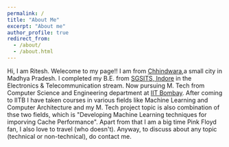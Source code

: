 ```yaml
---
permalink: /
title: "About Me"
excerpt: "About me"
author_profile: true
redirect_from: 
  - /about/
  - /about.html
---
```


Hi, I am Ritesh. Welecome to my page!! I am from [Chhindwara](https://en.wikipedia.org/wiki/Chhindwara),a small city in Madhya Pradesh. I completed my B.E. from [SGSITS, Indore](http://www.sgsits.ac.in/) in the Electronics & Telecommunication stream. Now pursuing M. Tech from Computer Science and Engineering department at [IIT Bombay](https://www.iitb.ac.in/). After coming to IITB I have taken courses in various fields like Machine Learning and Computer Architecture and my M. Tech project topic is also combination of thse two fields, which is  "Developing Machine Learning techniques for imporving Cache Performance".
Apart from that I am a big time Pink Floyd fan, I also love to travel (who doesn't).  Anyway, to discuss about any topic (technical or non-technical), do contact me.

